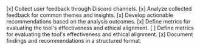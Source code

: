 [x] Collect user feedback through Discord channels.
[x] Analyze collected feedback for common themes and insights.
[x] Develop actionable recommendations based on the analysis outcomes.
[x] Define metrics for evaluating the tool's effectiveness and ethical alignment.
[ ] Define metrics for evaluating the tool's effectiveness and ethical alignment.
[x] Document findings and recommendations in a structured format.